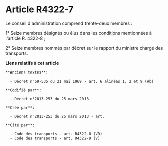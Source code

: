 # Article R4322-7

Le conseil d'administration comprend trente-deux membres : 

1° Seize membres désignés ou élus dans les conditions mentionnées à l'article R. 4322-8 ; 

2° Seize membres nommés par décret sur le rapport du ministre chargé des transports.

**Liens relatifs à cet article**

	**Anciens textes**:

	  - Décret n°69-535 du 21 mai 1969 - art. 6 alinéas 1, 2 et 9 (Ab)

	**Codifié par**:

	  - Décret n°2013-253 du 25 mars 2013

	**Créé par**:

	  - Décret n°2013-253 du 25 mars 2013 - art.

	**Cité par**:

	  - Code des transports - art. R4322-8 (VD)
	  - Code des transports - art. R4322-9 (V)
